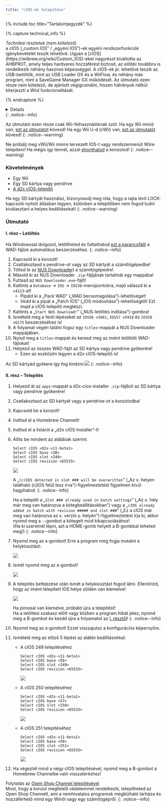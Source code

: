 ```yaml
---
title: "cIOS-ek telepítése"
---
```


{% include toc title="Tartalomjegyzék" %}

{% capture technical_info %}
<summary><em>Technikai részletek (nem kötelező)</em></summary> a cIOS („custom IOS” / „egyéni IOS”)-ek egyéni rendszerfunkciók igénybevételét teszik lehetővé. Ugyan a [cIOS](https://wiibrew.org/wiki/Custom_IOS)-eket nagyrészt kiváltotta az AHBPROT, amely teljes hardveres hozzáférést biztosít, az előbbi továbbra is rendelkezik néhány hasznos képességgel. A cIOS-ek pl. lehetővé teszik az USB-betöltők, mint az USB Loader GX és a WiiFlow, és néhány más program, mint a SaveGame Manager GX működését. Az útmutató ezen része nem kötelező, de ajánlott végigcsinálni, hiszen hátrányok nélkül kiterjeszti a Wiid funkcionalitását.

{% endcapture %}
<details>{{ technical_info | markdownify }}</details>
{: .notice--info}

Az útmutató ezen része csak Wii-felhasználóknak szól. Ha egy Wii minid van, [ezt az útmutatót](cios-mini) kövesd! Ha egy Wii U-d (vWii) van, [ezt az útmutatót](cios-vwii) kövesd!
{: .notice--warning}

Ne próbálj meg vWii/Wii minire tervezett IOS-t vagy rendszermenüt Wiire telepíteni! Ha mégis így tennél, azzal [elronthatod](bricks#ios-brick) a konzolod!
{: .notice--warning}

### Követelmények

* Egy Wii
* Egy SD kártya vagy pendrive
* [A d2x cIOS-telepítő](/assets/files/d2x-cios-installer.zip)

Ha egy SD kártyát használsz, bizonyosodj meg róla, hogy a rajta lévő LOCK-kapcsoló nyitott állásban legyen, különben a telepítőben nem fogod tudni kiválasztani a helyes beállításokat!
{: .notice--warning}

### Útmutató

#### I. rész – Letöltés

Ha Windowssal dolgozol, letöltheted és futtathatod [ezt a parancsfájlt](/assets/files/d2x_offline_ios.sh) a WAD-fájlok automatikus beszerzéséhez.
{: .notice--info}

1. Kapcsold ki a konzolt!
1. Csatlakoztasd a pendrive-ot vagy az SD kártyát a számítógépedbe!
1. Töltsd le az [NUS Downloader](https://github.com/WiiDatabase/nusdownloader/releases/latest/download/NUSD-Mod-NUS-Fix.zip)t a számítógépedre!
1. Másold ki az NUS Downloader `.zip`-fájljának tartalmát egy mappába!
1. Futtasd az `NUS Downloader.exe`-fájlt!
1. Kattints a `Database` -> `IOS` -> `IOS38`-menüpontokra, majd válaszd ki a `v4123`-at!
    + Pipáld ki a „Pack WAD” („WAD becsomagolása”)-lehetőséget!
    + *Vedd ki* a pipát a „Patch IOS” („IOS módosítása”)-lehetőségtől! Ezt majd a cIOS-telepítő megteszi.
1. Kattints a „`Start NUS Download!`” („NUS-letöltés indítása”)-gombra!
1. Ismételd meg a fenti lépéseket az `IOS56 v5661`, `IOS57 v5918` és `IOS58 v6175` beszerzéséhez is!
1. A folyamat végén találni fogsz egy `titles`-mappát a NUS Downloader mappájában.
1. Nyisd meg a `titles`-mappát és keresd meg az imént letöltött WAD-fájlokat!
1. Helyezd az összes WAD-fájlt az SD kártya vagy pendrive gyökerére!
    + Ezen az eszközön legyen a d2x cIOS-telepítő is!

Az SD kártyád gyökere így fog kinézni:![](/images/cios/d2x_offline_ios.png)
{: .notice--info}

#### II. rész – Telepítés


1. Helyezd át az `apps`-mappát a d2x-cios-installer `.zip`-fájlból az SD kártya vagy pendrive gyökerére!
1. Csatlakoztasd az SD kártyát vagy a pendrive-ot a konzolodba!
1. Kapcsold be a konzolt!
1. Indítsd el a Homebrew Channelt!
1. Indítsd el a listáról a „d2x cIOS Installer”-t!
1. Állíts be mindent az alábbiak szerint:

    ```
    Select cIOS <d2x-v11-beta1>
    Select cIOS base <38>
    Select cIOS slot <248>
    Select cIOS revision <65535>
    ```

    ![](/images/cios/d2x_v11_248.png)

    A „`(c)IOS detected in slot ### will be overwritten`” („Az x. helyen található (c)IOS felül lesz írva”)-figyelmeztetést figyelmen kívül hagyhatod.
    {: .notice--info}

    Ha a telepítő a „`Slot ### already used in batch settings`” („Az x. hely már meg van határozva a kötegbeállításokban”) vagy a „`cIOS already added in batch with revision ##### and slot ###`” („Ez a cIOS már meg van határozva az x. verzió y. helyén”)-figyelmeztetést írja ki, akkor nyomd meg a `-`-gombot a kötegelt mód kikapcsolásához! <br> (Ha ki szeretnél lépni, azt a HOME-gomb helyett a B-gombbal teheted meg!)
    {: .notice--info}

1. Nyomd meg az `A`-gombot! Erre a program meg fogja mutatni a helykiosztást:

    ![](/images/cios/d2x_summary.png)

1. Ismét nyomd meg az `A`-gombot!

    ![](/images/cios/d2x_installation.png)

1. A telepítés befejezése után ismét a helykiosztást fogod látni. Ellenőrizd, hogy az imént telepített IOS helye zölden van kiemelve!

    ![](/images/cios/d2x_log.png)

    Ha pirossal van kiemelve, próbáld újra a telepítést! <br> Ha a letöltési szakasz előtt vagy közben a program hibát jelez, nyomd meg a B-gombot és kezdd újra a folyamatot az [I. résztől](#section-i---downloading)!
    {: .notice--info}

1. Nyomd meg az `A`-gombot! Ezzel visszajutsz a konfigurációs képernyőre.
1. Ismételd meg az előző 5 lépést az alábbi beállításokkal:

    + A cIOS 249 telepítéséhez

        ```
        Select cIOS <d2x-v11-beta1>
        Select cIOS base <56>
        Select cIOS slot <249>
        Select cIOS revision <65535>
        ```

        ![](/images/cios/d2x_v11_249.png)

    + A cIOS 250 telepítéséhez

        ```
        Select cIOS <d2x-v11-beta1>
        Select cIOS base <57>
        Select cIOS slot <250>
        Select cIOS revision <65535>
        ```

        ![](/images/cios/d2x_v11_250.png)

    + A cIOS 251 telepítéséhez

        ```
        Select cIOS <d2x-v11-beta1>
        Select cIOS base <58>
        Select cIOS slot <251>
        Select cIOS revision <65535>
        ```

        ![](/images/cios/d2x_v11_251.png)

1. Ha végeztél mind a négy cIOS telepítésével, nyomd meg a B-gombot a Homebrew Channelbe való visszatéréshez!

Folytatás az [Open Shop Channel telepítésével](osc) <br> Most, hogy a konzol megfelelő védelemmel rendelkezik, telepítheted az Open Shop Channelt, ami a nemhivatalos programok megbízható tárháza és hozzáférhető mind egy Wiiről vagy egy számítógépről.
{: .notice--info}
